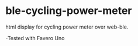 # ble-cycling-power-meter
html display for cycling power meter over web-ble.

-Tested with Favero Uno
